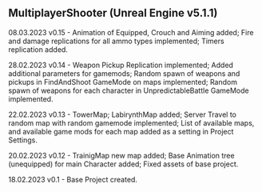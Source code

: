 MultiplayerShooter
(Unreal Engine v5.1.1)
-----------------------
08.03.2023
v0.15 -	Animation of Equipped, Crouch and Aiming added;
		Fire and damage replications for all ammo types implemented;
		Timers replication added.
		
28.02.2023
v0.14 -	Weapon Pickup Replication implemented;
		Added additional parameters for gamemods;
		Random spawn of weapons and pickups in FindAndShoot GameMode on maps implemented;
		Random spawn of weapons for each character in UnpredictableBattle GameMode implemented.
		
22.02.2023
v0.13 -	TowerMap; LabirynthMap added;
		Server Travel to random map with random gamemode implemented;
		List of available maps, and available game mods for each map added as a setting in Project Settings.
	
20.02.2023
v0.12 -	TrainigMap new map added; 
		Base Animation tree (unequipped) for main Character added;
		Fixed assets of base project.
	
18.02.2023
v0.1  -	Base Project created.
